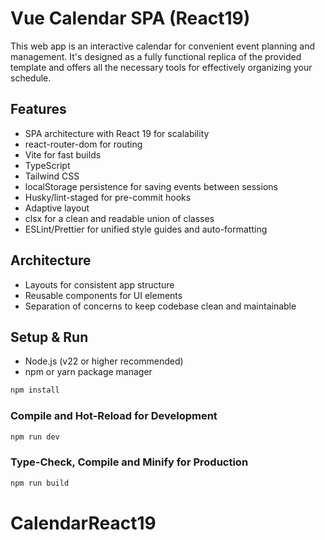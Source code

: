 # Vue Calendar SPA (React19)

This web app is an interactive calendar for convenient event planning and management. It's designed as a fully functional replica of the provided template and offers all the necessary tools for effectively organizing your schedule.

## Features

- SPA architecture with React 19 for scalability
- react-router-dom for routing
- Vite for fast builds
- TypeScript
- Tailwind CSS
- localStorage persistence for saving events between sessions
- Husky/lint-staged for pre-commit hooks
- Adaptive layout
- clsx for a clean and readable union of classes
- ESLint/Prettier for unified style guides and auto-formatting


## Architecture

- Layouts for consistent app structure
- Reusable components for UI elements
- Separation of concerns to keep codebase clean and maintainable

## Setup & Run

- Node.js (v22 or higher recommended)
- npm or yarn package manager

```sh
npm install
```

### Compile and Hot-Reload for Development

```sh
npm run dev
```

### Type-Check, Compile and Minify for Production

```sh
npm run build
```
# CalendarReact19
